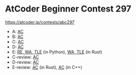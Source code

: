 # AtCoder Beginner Contest 297

https://atcoder.jp/contests/abc297

- A: [AC](https://atcoder.jp/contests/abc297/submissions/40461063)
- B: [AC](https://atcoder.jp/contests/abc297/submissions/40468748)
- C: [AC](https://atcoder.jp/contests/abc297/submissions/40472175)
- D: [AC](https://atcoder.jp/contests/abc297/submissions/40481398)
- E: [RE, WA, TLE](https://atcoder.jp/contests/abc297/submissions/40486537) (in Python), [WA, TLE](https://atcoder.jp/contests/abc297/submissions/40492106) (in Rust)
- C-review: [AC](https://atcoder.jp/contests/abc297/submissions/40511281)
- D-review: [AC](https://atcoder.jp/contests/abc297/submissions/40513315)
- E-review: [AC](https://atcoder.jp/contests/abc297/submissions/40513012) (in Rust), [AC](https://atcoder.jp/contests/abc297/submissions/40513051) (in C++)
